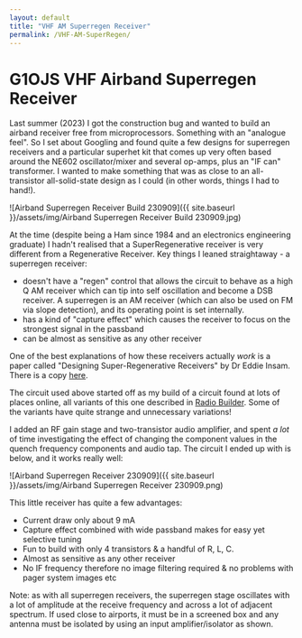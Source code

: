 ```yaml
---
layout: default
title: "VHF AM Superregen Receiver"
permalink: /VHF-AM-SuperRegen/
---
```

# G1OJS VHF Airband Superregen Receiver
Last summer (2023) I got the construction bug and wanted to build an airband receiver free from microprocessors. Something with an "analogue feel". 
So I set about Googling and found quite a few designs for superregen receivers and a particular superhet kit that comes up very often based around
the NE602 oscillator/mixer and several op-amps, plus an "IF can" transformer. I wanted to make something that was as close to an all-transistor all-solid-state design as I could (in other words, things I had to hand!). 

![Airband Superregen Receiver Build 230909]({{ site.baseurl }}/assets/img/Airband Superregen Receiver Build 230909.jpg)

At the time (despite being a Ham since 1984 and an electronics engineering graduate) I hadn't realised that a SuperRegenerative receiver is very different from a Regenerative Receiver. Key things I leaned straightaway - a superregen receiver:

- doesn't have a "regen" control that allows the circuit to behave as a high Q AM receiver which can tip into self oscillation and become a DSB receiver. A superregen is an AM receiver (which can also be used on FM via slope detection), and its operating point is set internally.
- has a kind of "capture effect" which causes the receiver to focus on the strongest signal in the passband
- can be almost as sensitive as any other receiver

One of the best explanations of how these receivers actually *work* is a paper called "Designing Super-Regenerative Receivers" by Dr Eddie Insam. There is a copy [here](https://www.qsl.net/l/lu7did/docs/QRPp/Receptor%20Regenerativo.pdf).

The circuit used above started off as my build of a circuit found at lots of places online, all variants of this one described in [Radio Builder](https://radiobuilder.blogspot.com/2012/10/airbandregen1t.html). Some of the variants have quite strange and unnecessary variations! 

I added an RF gain stage and two-transistor audio amplifier, and spent *a lot* of time investigating the effect of changing the component values in the quench frequency components and audio tap. The circuit I ended up with is below, and it works really well:

![Airband Superregen Receiver 230909]({{ site.baseurl }}/assets/img/Airband Superregen Receiver 230909.png)

This little receiver has quite a few advantages:
- Current draw only about 9 mA
- Capture effect combined with wide passband makes for easy yet selective tuning
- Fun to build with only 4 transistors & a handful of R, L, C.
- Almost as sensitive as any other receiver
- No IF frequency therefore no image filtering required & no problems with pager system images etc

Note: as with all superregen receivers, the superregen stage oscillates with a lot of amplitude at the receive frequency and across a lot of adjacent spectrum. If used close to airports, it must be in a screened box and any antenna must be isolated by using an input amplifier/isolator as shown.
